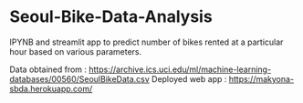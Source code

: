 # Seoul-Bike-Data-Analysis
IPYNB and streamlit app to predict number of bikes rented at a particular hour based on various parameters.

Data obtained from : https://archive.ics.uci.edu/ml/machine-learning-databases/00560/SeoulBikeData.csv
Deployed web app : https://makyona-sbda.herokuapp.com/
